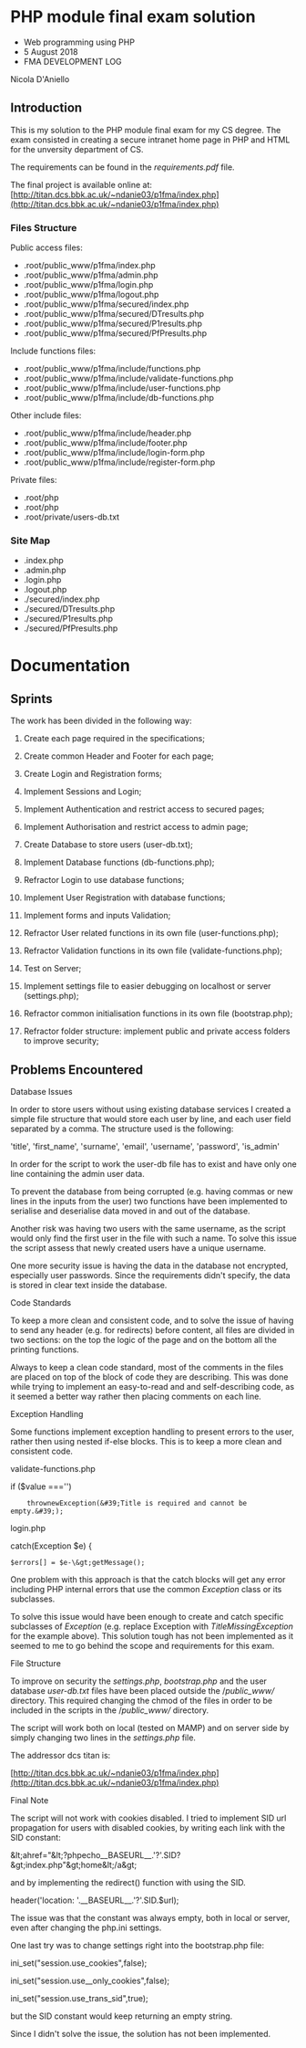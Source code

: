 # PHP module final exam solution

- Web programming using PHP
- 5 August 2018
- FMA DEVELOPMENT LOG

Nicola D&#39;Aniello

## Introduction

This is my solution to the PHP module final exam for my CS degree.
The exam consisted in creating a secure intranet home page in PHP and HTML for the unversity department of CS.

The requirements can be found in the _requirements.pdf_ file.

The final project is available online at:
[http://titan.dcs.bbk.ac.uk/~ndanie03/p1fma/index.php](http://titan.dcs.bbk.ac.uk/~ndanie03/p1fma/index.php)

### Files Structure

Public access files:

- .root/public_www/p1fma/index.php
- .root/public_www/p1fma/admin.php
- .root/public_www/p1fma/login.php
- .root/public_www/p1fma/logout.php
- .root/public_www/p1fma/secured/index.php
- .root/public_www/p1fma/secured/DTresults.php
- .root/public_www/p1fma/secured/P1results.php
- .root/public_www/p1fma/secured/PfPresults.php

Include functions files:

- .root/public_www/p1fma/include/functions.php
- .root/public_www/p1fma/include/validate-functions.php
- .root/public_www/p1fma/include/user-functions.php
- .root/public_www/p1fma/include/db-functions.php

Other include files:

- .root/public_www/p1fma/include/header.php
- .root/public_www/p1fma/include/footer.php
- .root/public_www/p1fma/include/login-form.php
- .root/public_www/p1fma/include/register-form.php

Private files:

- .root/php
- .root/php
- .root/private/users-db.txt

### Site Map

- .index.php
- .admin.php
- .login.php
- .logout.php
- ./secured/index.php
- ./secured/DTresults.php
- ./secured/P1results.php
- ./secured/PfPresults.php

# Documentation

## Sprints

The work has been divided in the following way:

1. Create each page required in the specifications;
2. Create common Header and Footer for each page;
3. Create Login and Registration forms;

4. Implement Sessions and Login;
5. Implement Authentication and restrict access to secured pages;
6. Implement Authorisation and restrict access to admin page;

7. Create Database to store users (user-db.txt);
8. Implement Database functions (db-functions.php);
9. Refractor Login to use database functions;
10. Implement User Registration with database functions;

11. Implement forms and inputs Validation;
12. Refractor User related functions in its own file (user-functions.php);
13. Refractor Validation functions in its own file (validate-functions.php);

14. Test on Server;
15. Implement settings file to easier debugging on localhost or server (settings.php);
16. Refractor common initialisation functions in its own file (bootstrap.php);

17. Refractor folder structure: implement public and private access folders to improve security;

## Problems Encountered

Database Issues

In order to store users without using existing database services I created a simple file structure that would store each user by line, and each user field separated by a comma. The structure used is the following:

&#39;title&#39;, &#39;first_name&#39;, &#39;surname&#39;, &#39;email&#39;, &#39;username&#39;, &#39;password&#39;, &#39;is_admin&#39;

In order for the script to work the user-db file has to exist and have only one line containing the admin user data.

To prevent the database from being corrupted (e.g. having commas or new lines in the inputs from the user) two functions have been implemented to serialise and deserialise data moved in and out of the database.

Another risk was having two users with the same username, as the script would only find the first user in the file with such a name. To solve this issue the script assess that newly created users have a unique username.

One more security issue is having the data in the database not encrypted, especially user passwords. Since the requirements didn&#39;t specify, the data is stored in clear text inside the database.

Code Standards

To keep a more clean and consistent code, and to solve the issue of having to send any header (e.g. for redirects) before content, all files are divided in two sections: on the top the logic of the page and on the bottom all the printing functions.

Always to keep a clean code standard, most of the comments in the files are placed on top of the block of code they are describing. This was done while trying to implement an easy-to-read and and self-describing code, as it seemed a better way rather then placing comments on each line.

Exception Handling

Some functions implement exception handling to present errors to the user, rather then using nested if-else blocks. This is to keep a more clean and consistent code.

validate-functions.php

if (\$value ===&#39;&#39;)

        thrownewException(&#39;Title is required and cannot be empty.&#39;);

login.php

catch(Exception \$e) {

    $errors[] = $e-\&gt;getMessage();

One problem with this approach is that the catch blocks will get any error including PHP internal errors that use the common _Exception_ class or its subclasses.

To solve this issue would have been enough to create and catch specific subclasses of _Exception_ (e.g. replace Exception with _TitleMissingException_ for the example above). This solution tough has not been implemented as it seemed to me to go behind the scope and requirements for this exam.

File Structure

To improve on security the _settings.php_, _bootstrap.php_ and the user database _user-db.txt_ files have been placed outside the /_public_www/_ directory. This required changing the chmod of the files in order to be included in the scripts in the /_public_www/_ directory.

The script will work both on local (tested on MAMP) and on server side by simply changing two lines in the _settings.php_ file.

The addressor dcs titan is:

[http://titan.dcs.bbk.ac.uk/~ndanie03/p1fma/index.php](http://titan.dcs.bbk.ac.uk/~ndanie03/p1fma/index.php)

Final Note

The script will not work with cookies disabled. I tried to implement SID url propagation for users with disabled cookies, by writing each link with the SID constant:

\&lt;ahref=&quot;\&lt;?phpecho\_\_BASEURL\_\_.&#39;?&#39;.SID?\&gt;index.php&quot;\&gt;home\&lt;/a\&gt;

and by implementing the redirect() function with using the SID.

header(&#39;location: &#39;.\_\_BASEURL\_\_.&#39;?&#39;.SID.\$url);

The issue was that the constant was always empty, both in local or server, even after changing the php.ini settings.

One last try was to change settings right into the bootstrap.php file:

ini_set(&quot;session.use_cookies&quot;,false);

ini_set(&quot;session.use\_\_only_cookies&quot;,false);

ini_set(&quot;session.use_trans_sid&quot;,true);

but the SID constant would keep returning an empty string.

Since I didn&#39;t solve the issue, the solution has not been implemented.
